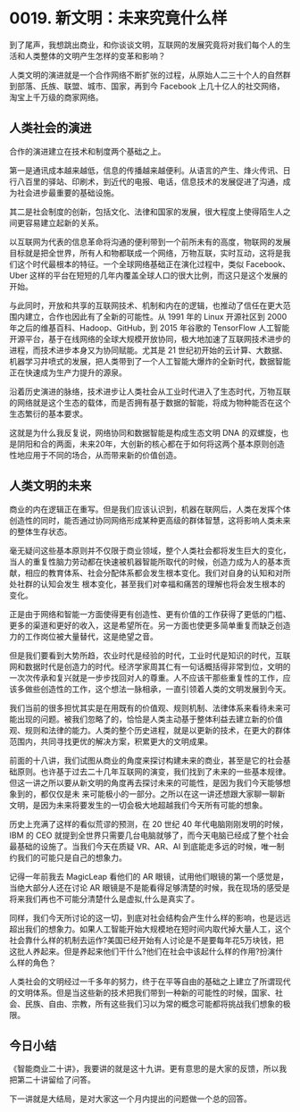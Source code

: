 # 0019. 新文明：未来究竟什么样
到了尾声，我想跳出商业，和你谈谈文明，互联网的发展究竟将对我们每个人的生活和人类整体的文明产生怎样的变革和影响？

人类文明的演进就是一个合作网络不断扩张的过程，从原始人二三十个人的自然群到部落、氏族、联盟、城市、国家，再到今 Facebook 上几十亿人的社交网络，淘宝上千万级的商家网络。

## 人类社会的演进
合作的演进建立在技术和制度两个基础之上。

第一是通讯成本越来越低，信息的传播越来越便利。从语言的产生、烽火传讯、日行八百里的驿站、印刷术，到近代的电报、电话，信息技术的发展促进了沟通，成为社会进步最重要的基础设施。

其二是社会制度的创新，包括文化、法律和国家的发展，很大程度上使得陌生人之间更容易建立起新的关系。

以互联网为代表的信息革命将沟通的便利带到一个前所未有的高度，物联网的发展目标就是把全世界，所有人和物都联成一个网络，万物互联，实时互动，这将是我们这个时代最根本的特征。一个全球网络基础正在演化过程中，类似 Facebook、Uber 这样的平台在短短的几年内覆盖全球人口的很大比例，而这只是这个发展的开始。

与此同时，开放和共享的互联网技术、机制和内在的逻辑，也推动了信任在更大范围内建立，合作也因此有了全新的可能性。从 1991 年的 Linux 开源社区到 2000 年之后的维基百科、Hadoop、GitHub，到 2015 年谷歌的 TensorFlow 人工智能开源平台，基于在线网络的全球大规模开放协同，极大地加速了互联网技术进步的进程，而技术进步本身又为协同赋能。尤其是 21 世纪初开始的云计算、大数据、机器学习井喷式的发展，把人类带到了一个人工智能大爆炸的全新时代，数据智能正在快速成为生产力提升的源泉。

沿着历史演进的脉络，技术进步让人类社会从工业时代进入了生态时代，万物互联的网络就是这个生态的载体，而是否拥有基于数据的智能，将成为物种能否在这个生态繁衍的基本要求。

这就是为什么我反复说，网络协同和数据智能是构成生态文明 DNA 的双螺旋，也是阴阳和合的两面，未来20年，大创新的核心都在于如何将这两个基本原则创造性地应用于不同的场合，从而带来新的价值创造。

## 人类文明的未来

商业的内在逻辑正在重写。但是我们应该认识到，机器在联网后，人类在发挥个体创造性的同时，能否通过协同网络形成某种更高级的群体智慧，这将影响人类未来的整体生存状态。

毫无疑问这些基本原则并不仅限于商业领域，整个人类社会都将发生巨大的变化，当人的重复性脑力劳动都在快速被机器智能所取代的时候，创造力成为人的基本贡献，相应的教育体系、社会分配体系都会发生根本变化。我们对自身的认知和对所处社群的认知会发生
根本变化，甚至我们对幸福和痛苦的理解也将会发生根本的变化。

正是由于网络和智能一方面使得更有创造性、更有价值的工作获得了更低的门槛、更多的渠道和更好的收入，这是希望所在。另一方面也使更多简单重复而缺乏创造力的工作岗位被大量替代，这是绝望之音。

但是我们要看到大势所趋，农业时代是经验的时代，工业时代是知识的时代，互联网和数据时代是创造力的时代。经济学家周其仁有一句话概括得非常到位，文明的一次次传承和复兴就是一步步找回对人的尊重。人不应该干那些重复性的工作，应该多做些创造性的工作，这个想法一脉相承，一直引领着人类的文明发展到今天。

我们当前的很多担忧其实是在用既有的价值观、规则机制、法律体系来看待未来可能出现的问题。被我们忽略了的，恰恰是人类主动基于整体利益去建立新的价值观、规则和法律的能力。人类的整个历史进程，就是以更新的技术，在更大的群体范围内，共同寻找更优的解决方案，积累更大的文明成果。

前面的十八讲，我们试图从商业的角度来探讨构建未来的商业，甚至是它的社会基础原则。也许基于过去二十几年互联网的演变，我们找到了未来的一些基本规律。但这一讲之所以要从新文明的角度再去探讨未来的可能性，是因为我们今天能够想象到的，都仅仅是未
来可能极小的一部分。之所以在这一讲还想跟大家聊一聊新文明，是因为未来将要发生的一切会极大地超越我们今天所有可能的想象。

历史上充满了这样的看似荒谬的预测，在 20 世纪 40 年代电脑刚刚发明的时候，IBM 的 CEO 就提到全世界只需要几台电脑就够了，而今天电脑已经成了整个社会最基础的设施了。当我们今天在质疑 VR、AR、AI 到底能走多远的时候，唯一制约我们的可能只是自己的想象力。

记得一年前我去 MagicLeap 看他们的 AR 眼镜，试用他们眼镜的第一个感觉是，当绝大部分人还在讨论 AR 眼镜是不是能看得足够清楚的时候，我在现场的感受是将来我们再也不可能分清楚什么是虚拟,什么是真实了。

同样，我们今天所讨论的这一切，到底对社会结构会产生什么样的影响，也是远远超出我们的想象力。如果人工智能开始大规模地在短时间内取代掉大量人工，这个社会靠什么样的机制去运作?美国已经开始有人讨论是不是要每年花5万块钱，把这批人养起来。但是养起来他们干什么?他们在社会中该起什么样的作用?扮演什么样的角色？

人类社会的文明经过一千多年的努力，终于在平等自由的基础之上建立了所谓现代的文明体系。但是当这些新的技术把我们带到一种新的可能性的时候，国家、社会、民族、自由、宗教，所有这些我们习以为常的概念可能都将挑战我们想象的极限。

## 今日小结
《智能商业二十讲》，我要讲的就是这十九讲。更有意思的是大家的反馈，所以我把第二十讲留给了问答。

下一讲就是大结局，是对大家这一个月内提出的问题做一个总的回答。


